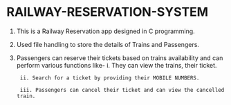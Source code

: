 # RAILWAY-RESERVATION-SYSTEM
1. This is a Railway Reservation app designed in C programming.
2. Used file handling to store the details of Trains and Passengers.
3. Passengers can reserve their tickets based on trains availability and can perform various functions like- 
        i. They can view the trains, their ticket.
    
        ii. Search for a ticket by providing their MOBILE NUMBERS.
    
        iii. Passengers can cancel their ticket and can view the cancelled train.
